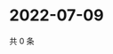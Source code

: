 # 2022-07-09

共 0 条

<!-- BEGIN WEIBO -->
<!-- 最后更新时间 Sat Jul 09 2022 08:22:48 GMT+0800 (China Standard Time) -->

<!-- END WEIBO -->
